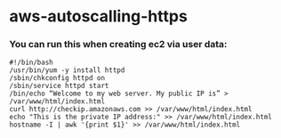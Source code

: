 # aws-autoscalling-https
### You can run this when creating ec2 via user data:
```
#!/bin/bash
/usr/bin/yum -y install httpd
/sbin/chkconfig httpd on
/sbin/service httpd start
/bin/echo “Welcome to my web server. My public IP is” > /var/www/html/index.html
curl http://checkip.amazonaws.com >> /var/www/html/index.html 
echo "This is the private IP address:" >> /var/www/html/index.html 
hostname -I | awk '{print $1}' >> /var/www/html/index.html
```
